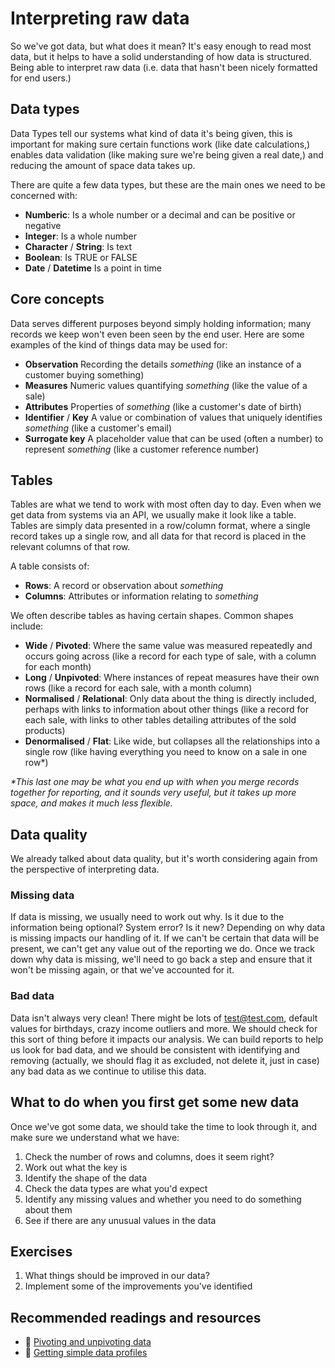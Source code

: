 # Interpreting raw data
So we've got data, but what does it mean? It's easy enough to read most data, but it helps to have a solid understanding of how data is structured. Being able to interpret raw data (i.e. data that hasn't been nicely formatted for end users.)

## Data types
Data Types tell our systems what kind of data it's being given, this is important for making sure certain functions work (like date calculations,) enables data validation (like making sure we're being given a real date,) and reducing the amount of space data takes up.

There are quite a few data types, but these are the main ones we need to be concerned with:

- **Numberic**: Is a whole number or a decimal and can be positive or negative
- **Integer**: Is a whole number
- **Character** / **String**: Is text
- **Boolean**: Is TRUE or FALSE
- **Date** / **Datetime** Is a point in time

## Core concepts
Data serves different purposes beyond simply holding information; many records we keep won't even been seen by the end user. Here are some examples of the kind of things data may be used for:

- **Observation** Recording the details *something* (like an instance of a customer buying something)
- **Measures** Numeric values quantifying *something* (like the value of a sale)
- **Attributes** Properties of *something* (like a customer's date of birth)
- **Identifier** / **Key** A value or combination of values that uniquely identifies *something* (like a customer's email)
- **Surrogate key** A placeholder value that can be used (often a number) to represent *something* (like a customer reference number)

## Tables
Tables are what we tend to work with most often day to day. Even when we get data from systems via an API, we usually make it look like a table. Tables are simply data presented in a row/column format, where a single record takes up a single row, and all data for that record is placed in the relevant columns of that row.

A table consists of: 
- **Rows**: A record or observation about *something*
- **Columns**: Attributes or information relating to *something*

We often describe tables as having certain shapes. Common shapes include:
- **Wide** / **Pivoted**: Where the same value was measured repeatedly and occurs going across (like a record for each type of sale, with a column for each month)
- **Long** / **Unpivoted**: Where instances of repeat measures have their own rows (like a record for each sale, with a month column)
- **Normalised** / **Relational**: Only data about the thing is directly included, perhaps with links to information about other things (like a record for each sale, with links to other tables detailing attributes of the sold products)
- **Denormalised** / **Flat**: Like wide, but collapses all the relationships into a single row (like having everything you need to know on a sale in one row*)

*\*This last one may be what you end up with when you merge records together for reporting, and it sounds very useful, but it takes up more space, and makes it much less flexible.*

## Data quality
We already talked about data quality, but it's worth considering again from the perspective of interpreting data.

### Missing data
If data is missing, we usually need to work out why. Is it due to the information being optional? System error? Is it new? Depending on why data is missing impacts our handling of it. If we can't be certain that data will be present, we can't get any value out of the reporting we do. Once we track down why data is missing, we'll need to go back a step and ensure that it won't be missing again, or that we've accounted for it.

### Bad data
Data isn't always very clean! There might be lots of test@test.com, default values for birthdays, crazy income outliers and more. We should check for this sort of thing before it impacts our analysis. We can build reports to help us look for bad data, and we should be consistent with identifying and removing (actually, we should flag it as excluded, not delete it, just in case) any bad data as we continue to utilise this data.

## What to do when you first get some new data
Once we've got some data, we should take the time to look through it, and make sure we understand what we have:

1. Check the number of rows and columns, does it seem right?
2. Work out what the key is
3. Identify the shape of the data
4. Check the data types are what you'd expect
5. Identify any missing values and whether you need to do something about them
6. See if there are any unusual values in the data

## Exercises
1. What things should be improved in our data?
2. Implement some of the improvements you've identified

## Recommended readings and resources
- :page_facing_up: [Pivoting and unpivoting data](http://radacad.com/pivot-and-unpivot-with-power-bi)
- :page_facing_up: [Getting simple data profiles](https://blog.crossjoin.co.uk/2016/01/12/descriptive-statistics-in-power-bim-with-table-profile/)
